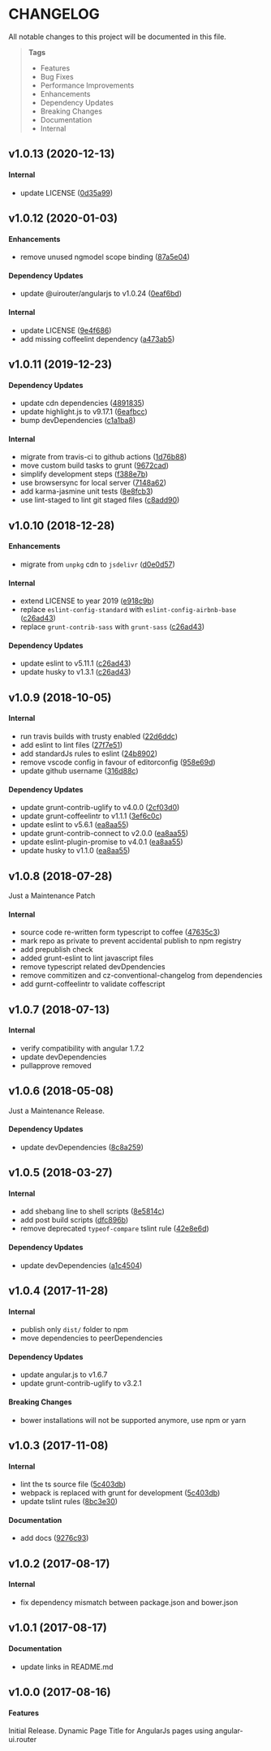 # CHANGELOG

All notable changes to this project will be documented in this file.

> **Tags**
>
> - Features
> - Bug Fixes
> - Performance Improvements
> - Enhancements
> - Dependency Updates
> - Breaking Changes
> - Documentation
> - Internal

## v1.0.13 (2020-12-13)

#### Internal

- update LICENSE ([0d35a99](https://github.com/sibiraj-s/ui-router-page-title/commit/0d35a99))

## v1.0.12 (2020-01-03)

#### Enhancements

- remove unused ngmodel scope binding ([87a5e04](https://github.com/sibiraj-s/ui-router-page-title/commit/87a5e04))

#### Dependency Updates

- update @uirouter/angularjs to v1.0.24 ([0eaf6bd](https://github.com/sibiraj-s/ui-router-page-title/commit/0eaf6bd))

#### Internal

- update LICENSE ([9e4f686](https://github.com/sibiraj-s/ui-router-page-title/commit/9e4f686))
- add missing coffeelint dependency ([a473ab5](https://github.com/sibiraj-s/ui-router-page-title/commit/a473ab5))

## v1.0.11 (2019-12-23)

#### Dependency Updates

- update cdn dependencies ([4891835](https://github.com/sibiraj-s/ui-router-page-title/commit/4891835))
- update highlight.js to v9.17.1 ([6eafbcc](https://github.com/sibiraj-s/ui-router-page-title/commit/6eafbcc))
- bump devDependencies ([c1a1ba8](https://github.com/sibiraj-s/ui-router-page-title/commit/c1a1ba8))

#### Internal

- migrate from travis-ci to github actions ([1d76b88](https://github.com/sibiraj-s/ui-router-page-title/commit/1d76b88))
- move custom build tasks to grunt ([9672cad](https://github.com/sibiraj-s/ui-router-page-title/commit/9672cad))
- simplify development steps ([f388e7b](https://github.com/sibiraj-s/ui-router-page-title/commit/f388e7b))
- use browsersync for local server ([7148a62](https://github.com/sibiraj-s/ui-router-page-title/commit/7148a62))
- add karma-jasmine unit tests ([8e8fcb3](https://github.com/sibiraj-s/ui-router-page-title/commit/8e8fcb3))
- use lint-staged to lint git staged files ([c8add90](https://github.com/sibiraj-s/ui-router-page-title/commit/c8add90))

## v1.0.10 (2018-12-28)

#### Enhancements

- migrate from `unpkg` cdn to `jsdelivr` ([d0e0d57](https://github.com/sibiraj-s/ui-router-page-title/commit/d0e0d57))

#### Internal

- extend LICENSE to year 2019 ([e918c9b](https://github.com/sibiraj-s/ui-router-page-title/commit/e918c9b))
- replace `eslint-config-standard` with `eslint-config-airbnb-base` ([c26ad43](https://github.com/sibiraj-s/ui-router-page-title/commit/c26ad43))
- replace `grunt-contrib-sass` with `grunt-sass` ([c26ad43](https://github.com/sibiraj-s/ui-router-page-title/commit/c26ad43))

#### Dependency Updates

- update eslint to v5.11.1 ([c26ad43](https://github.com/sibiraj-s/ui-router-page-title/commit/c26ad43))
- update husky to v1.3.1 ([c26ad43](https://github.com/sibiraj-s/ui-router-page-title/commit/c26ad43))

## v1.0.9 (2018-10-05)

#### Internal

- run travis builds with trusty enabled ([22d6ddc](https://github.com/sibiraj-s/ui-router-page-title/commit/22d6ddc))
- add eslint to lint files ([27f7e51](https://github.com/sibiraj-s/ui-router-page-title/commit/27f7e51))
- add standardJs rules to eslint ([24b8902](https://github.com/sibiraj-s/ui-router-page-title/commit/24b8902))
- remove vscode config in favour of editorconfig ([958e69d](https://github.com/sibiraj-s/ui-router-page-title/commit/958e69d))
- update github username ([316d88c](https://github.com/sibiraj-s/ui-router-page-title/commit/316d88c))

#### Dependency Updates

- update grunt-contrib-uglify to v4.0.0 ([2cf03d0](https://github.com/sibiraj-s/ui-router-page-title/commit/2cf03d0))
- update grunt-coffeelintr to v1.1.1 ([3ef6c0c](https://github.com/sibiraj-s/ui-router-page-title/commit/3ef6c0c))
- update eslint to v5.6.1 ([ea8aa55](https://github.com/sibiraj-s/ui-router-page-title/commit/ea8aa55))
- update grunt-contrib-connect to v2.0.0 ([ea8aa55](https://github.com/sibiraj-s/ui-router-page-title/commit/ea8aa55))
- update eslint-plugin-promise to v4.0.1 ([ea8aa55](https://github.com/sibiraj-s/ui-router-page-title/commit/ea8aa55))
- update husky to v1.1.0 ([ea8aa55](https://github.com/sibiraj-s/ui-router-page-title/commit/ea8aa55))

## v1.0.8 (2018-07-28)

Just a Maintenance Patch

#### Internal

- source code re-written form typescript to coffee ([47635c3](https://github.com/sibiraj-s/ui-router-page-title/commit/47635c3))
- mark repo as private to prevent accidental publish to npm registry
- add prepublish check
- added grunt-eslint to lint javascript files
- remove typescript related devDpendencies
- remove commitizen and cz-conventional-changelog from dependencies
- add gurnt-coffeelintr to validate coffescript

## v1.0.7 (2018-07-13)

#### Internal

- verify compatibility with angular 1.7.2
- update devDependencies
- pullapprove removed

## v1.0.6 (2018-05-08)

Just a Maintenance Release.

#### Dependency Updates

- update devDependencies ([8c8a259](https://github.com/sibiraj-s/ui-router-page-title/commit/8c8a259))

## v1.0.5 (2018-03-27)

#### Internal

- add shebang line to shell scripts ([8e5814c](https://github.com/sibiraj-s/ui-router-page-title/commit/8e5814c))
- add post build scripts ([dfc896b](https://github.com/sibiraj-s/ui-router-page-title/commit/dfc896b))
- remove deprecated `typeof-compare` tslint rule ([42e8e6d](https://github.com/sibiraj-s/ui-router-page-title/commit/42e8e6d))

#### Dependency Updates

- update devDependencies ([a1c4504](https://github.com/sibiraj-s/ui-router-page-title/commit/a1c4504))

## v1.0.4 (2017-11-28)

#### Internal

- publish only `dist/` folder to npm
- move dependencies to peerDependencies

#### Dependency Updates

- update angular.js to v1.6.7
- update grunt-contrib-uglify to v3.2.1

#### Breaking Changes

- bower installations will not be supported anymore, use npm or yarn

## v1.0.3 (2017-11-08)

#### Internal

- lint the ts source file ([5c403db](https://github.com/sibiraj-s/ui-router-page-title/commit/5c403db))
- webpack is replaced with grunt for development ([5c403db](https://github.com/sibiraj-s/ui-router-page-title/commit/5c403db))
- update tslint rules ([8bc3e30](https://github.com/sibiraj-s/ui-router-page-title/commit/8bc3e30))

#### Documentation

- add docs ([9276c93](https://github.com/sibiraj-s/ui-router-page-title/commit/9276c93))

## v1.0.2 (2017-08-17)

#### Internal

- fix dependency mismatch between package.json and bower.json

## v1.0.1 (2017-08-17)

#### Documentation

- update links in README.md

## v1.0.0 (2017-08-16)

#### Features

Initial Release. Dynamic Page Title for AngularJs pages using angular-ui.router
